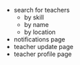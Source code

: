 - search for teachers
  - by skill
  - by name
  - by location
- notifications page
- teacher update page
- teacher profile page
